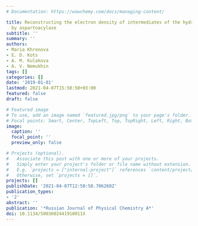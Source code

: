 ```yaml
---
# Documentation: https://wowchemy.com/docs/managing-content/

title: Reconstructing the electron density of intermediates of the hydrolysis of N-acetylaspartate
  by aspartoacylase
subtitle: ''
summary: ''
authors:
- Maria Khrenova
- E. D. Kots
- A. M. Kulakova
- A. V. Nemukhin
tags: []
categories: []
date: '2019-01-01'
lastmod: 2021-04-07T15:50:50+03:00
featured: false
draft: false

# Featured image
# To use, add an image named `featured.jpg/png` to your page's folder.
# Focal points: Smart, Center, TopLeft, Top, TopRight, Left, Right, BottomLeft, Bottom, BottomRight.
image:
  caption: ''
  focal_point: ''
  preview_only: false

# Projects (optional).
#   Associate this post with one or more of your projects.
#   Simply enter your project's folder or file name without extension.
#   E.g. `projects = ["internal-project"]` references `content/project/deep-learning/index.md`.
#   Otherwise, set `projects = []`.
projects: []
publishDate: '2021-04-07T12:50:50.706260Z'
publication_types:
- '2'
abstract: ''
publication: '*Russian Journal of Physical Chemistry A*'
doi: 10.1134/S003602441910011X
---
```

